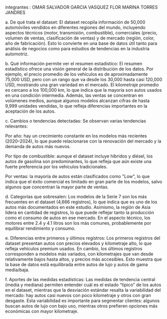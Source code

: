 integrantes : OMAR SALVADOR GARCIA VASQUEZ 
FLOR MARINA TORRES JANDRES

a. De qué trata el dataset:
El dataset recopila información de 50,000 automóviles vendidos en diferentes regiones del mundo, incluyendo aspectos técnicos (motor, transmisión, combustible), comerciales (precio, volumen de ventas, clasificación de ventas) y de mercado (región, color, año de fabricación). Esto lo convierte en una base de datos útil tanto para análisis de negocios como para estudios de tendencias en la industria automotriz.

b. Qué información permite ver el resumen estadístico:
El resumen estadístico ofrece una visión general de la distribución de los datos. Por ejemplo, el precio promedio de los vehículos es de aproximadamente 75,000 USD, pero con un rango que va desde los 30,000 hasta casi 120,000 USD, mostrando una gran variedad en el mercado. El kilometraje promedio es cercano a los 100,000 km, lo que indica que la mayoría son autos usados en una condición intermedia. Además, las ventas se concentran en volúmenes medios, aunque algunos modelos alcanzan cifras de hasta 9,999 unidades vendidas, lo que refleja diferencias importantes en la aceptación de los autos.

c. Cambios o tendencias detectadas:
Se observan varias tendencias relevantes:

Por año: hay un crecimiento constante en los modelos más recientes (2020–2024), lo que puede relacionarse con la renovación del mercado y la demanda de autos más nuevos.

Por tipo de combustible: aunque el dataset incluye híbridos y diésel, los autos de gasolina son predominantes, lo que refleja que aún existe una fuerte preferencia por los vehículos tradicionales.

Por ventas: la mayoría de autos están clasificados como "Low", lo que indica que el éxito comercial es limitado en gran parte de los modelos, salvo algunos que concentran la mayor parte de ventas.

d. Categorías que sobresalen:
Los modelos de la Serie 7 son los más frecuentes en el dataset (4,666 registros), lo que indica que es uno de los autos más documentados en este estudio. Asimismo, la región de Asia lidera en cantidad de registros, lo que puede reflejar tanto la producción como el consumo de autos en ese mercado. En el aspecto técnico, los motores entre 2.4 y 4.1 litros son los más comunes, probablemente por equilibrar rendimiento y consumo.

e. Diferencias entre primeros y últimos registros:
Los primeros registros del dataset presentan autos con precios elevados y kilometraje alto, lo que refleja vehículos premium usados. En cambio, los últimos registros corresponden a modelos más variados, con kilometrajes que van desde relativamente bajos hasta altos, y precios más accesibles. Esto muestra que la base de datos está equilibrada entre autos de lujo y autos de gama media/baja.

f. Aportes de las medidas estadísticas:
Las medidas de tendencia central (media y mediana) permiten entender cuál es el estado “típico” de los autos en el dataset, mientras que la desviación estándar resalta la variabilidad del mercado: hay autos casi nuevos con poco kilometraje y otros con gran desgaste. Esta variabilidad es importante para segmentar clientes: algunos buscan autos de lujo con bajo uso, mientras otros prefieren opciones más económicas con mayor kilometraje.
